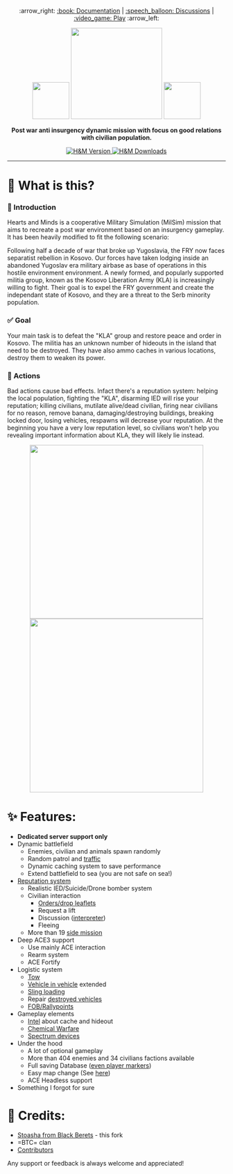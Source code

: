 <p align="center">
:arrow_right:
<a href="http://vdauphin.github.io/HeartsAndMinds/">
:book: Documentation</a> |
<a href="https://github.com/Vdauphin/HeartsAndMinds/discussions">:speech_balloon: Discussions</a> |
 <a href="https://www.battlemetrics.com/servers/arma3?q=hearts%2Band%2Bminds%20||%20%22H%26M%22&status=online&sort=-players">
:video_game: Play</a>
 :arrow_left:
</p>

<p align="center">
    <img src="https://data.bistudio.com/assets/img/badges/medal/MWFMP.png" width="85">
    <img src="https://user-images.githubusercontent.com/14364400/120066018-bd52ed80-c074-11eb-87d6-61cdeada32f8.png" width="210">
    <img src="https://data.bistudio.com/assets/img/badges/medal/MWFMP.png" width="85">
</p>

<p align="center">
<b>
Post war anti insurgency dynamic mission with focus on good relations with civilian population.
</b>
</p>

<p align="center">
    <a href="https://github.com/Vdauphin/HeartsAndMinds/releases/tag/1.25.0">
        <img src="https://img.shields.io/badge/Version-1.25.0-blue.svg?style=flat-square" alt="H&M Version">
    </a>
    <a href="https://somsubhra.github.io/github-release-stats/?username=vdauphin&repository=HeartsAndMinds&page=1&per_page=300">
        <img src="https://img.shields.io/github/downloads/Vdauphin/HeartsAndMinds/total.svg?style=flat-square&label=Downloads" alt="H&M Downloads">
    </a>
</p>

______________________________________________

# 🤔 What is this?
### :memo: Introduction
Hearts and Minds is a cooperative Military Simulation (MilSim) mission that aims to recreate a post war environment based on an insurgency gameplay. It has been heavily modified to fit the following scenario:

Following half a decade of war that broke up Yugoslavia, the FRY now faces separatist rebellion in Kosovo. Our forces have taken lodging inside an abandoned Yugoslav era military airbase as base of operations in this hostile environment environment. A newly formed, and popularly supported militia group, known as the Kosovo Liberation Army (KLA) is increasingly willing to fight. Their goal is to expel the FRY government and create the independant state of Kosovo, and they are a threat to the Serb minority population.

### :white_check_mark: Goal
Your main task is to defeat the "KLA" group and restore peace and order in Kosovo.
The militia has an unknown number of hideouts in the island that need to be destroyed.
They have also ammo caches in various locations, destroy them to weaken its power.

### :revolving_hearts: Actions 
Bad actions cause bad effects.
Infact there's a reputation system: helping the local population, fighting the "KLA", disarming IED will rise your reputation; killing civilians, mutilate alive/dead civilian, firing near civilians for no reason, remove banana, damaging/destroying buildings, breaking locked door, losing vehicles, respawns will decrease your reputation.
At the beginning you have a very low reputation level, so civilians won't help you revealing important information about KLA, they will likely lie instead.

<p align="center">
    <img src="https://i.imgur.com/0B1wDyi.jpeg" width="400">
    <img src="https://i.imgur.com/vEIvHy6.jpeg" width="400">
</p>

# :sparkles: Features:

- **Dedicated server support only**
- Dynamic battlefield
    - Enemies, civilian and animals spawn randomly
    - Random patrol and [traffic](http://vdauphin.github.io/HeartsAndMinds/InGame-documentation#traffic)
    - Dynamic caching system to save performance
    - Extend battlefield to sea (you are not safe on sea!)
- [Reputation system](http://vdauphin.github.io/HeartsAndMinds/InGame-documentation#reputation)
    - Realistic IED/Suicide/Drone bomber system
    - Civilian interaction
        - [Orders/drop leaflets](http://vdauphin.github.io/HeartsAndMinds/InGame-documentation#civil-orders)
        - Request a lift
        - Discussion ([interpreter](http://vdauphin.github.io/HeartsAndMinds/InGame-documentation#intel))
        - Fleeing
    - More than 19 [side mission](http://vdauphin.github.io/HeartsAndMinds/InGame-documentation#side-mission)
- Deep ACE3 support
    - Use mainly ACE interaction
    - Rearm system
    - ACE Fortify
- Logistic system
    - [Tow](http://vdauphin.github.io/HeartsAndMinds/InGame-documentation#towing-system)
    - [Vehicle in vehicle](http://vdauphin.github.io/HeartsAndMinds/InGame-documentation#towing-system) extended
    - [Sling loading](http://vdauphin.github.io/HeartsAndMinds/InGame-documentation#sling-loading)
    - Repair [destroyed vehicles](http://vdauphin.github.io/HeartsAndMinds/InGame-documentation#respawn)
    - [FOB/Rallypoints](http://vdauphin.github.io/HeartsAndMinds/InGame-documentation#respawn-position)
- Gameplay elements
    - [Intel](http://vdauphin.github.io/HeartsAndMinds/InGame-documentation#intel) about cache and hideout
    - [Chemical Warfare](http://vdauphin.github.io/HeartsAndMinds/InGame-documentation#chemical-warfare)
    - [Spectrum devices](http://vdauphin.github.io/HeartsAndMinds/InGame-documentation#spectrum-devices)
- Under the hood
    - A lot of optional gameplay
    - More than 404 enemies and 34 civilians factions available
    - Full saving Database ([even player markers](http://vdauphin.github.io/HeartsAndMinds/InGame-documentation#headless--database))
    - Easy map change (See [here](http://vdauphin.github.io/HeartsAndMinds/Change-MAP-of-Hearts-and-Minds))
    - ACE Headless support
- Something I forgot for sure

# :clap: Credits:
- [Stoasha from Black Berets](https://black-berets.com/) - this fork
- =BTC= clan
- [Contributors](https://github.com/Vdauphin/HeartsAndMinds/graphs/contributors)

Any support or feedback is always welcome and appreciated!
